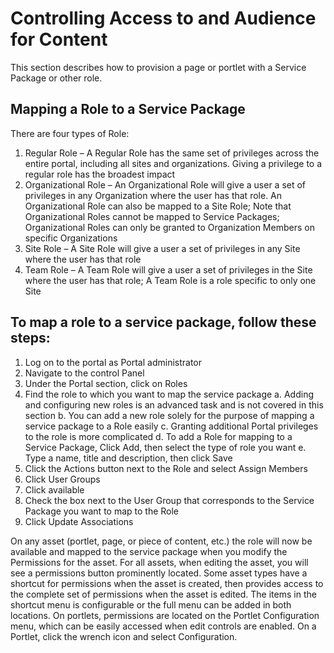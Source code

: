 # Controlling Access to and Audience for Content
This section describes how to provision a page or portlet with a Service Package or other role.

## Mapping a Role to a Service Package
There are four types of Role:
1. Regular Role – A Regular Role has the same set of privileges across the entire portal, including all sites and organizations.  Giving a privilege to a regular role has the broadest impact
2. Organizational Role – An Organizational Role will give a user a set of privileges in any Organization where the user has that role. An Organizational Role can also be mapped to a Site Role; Note that Organizational Roles cannot be mapped to Service Packages; Organizational Roles can only be granted to Organization Members on specific Organizations
3. Site Role – A Site Role will give a user a set of privileges in any Site where the user has that role
4. Team Role – A Team Role will give a user a set of privileges in the Site where the user has that role; A Team Role is a role specific to only one Site

## To map a role to a service package, follow these steps:
1.	Log on to the portal as Portal administrator
2.	Navigate to the control Panel
3.	Under the Portal section, click on Roles
4.	Find the role to which you want to map the service package
a.	Adding and configuring new roles is an advanced task and is not covered in this section
b.	You can add a new role solely for the purpose of mapping a service package to a Role easily
c.	Granting additional Portal privileges to the role is more complicated
d.	To add a Role for mapping to a Service Package, Click Add, then select the type of role you want
e.	Type a name, title and description, then click Save
5.	Click the Actions button next to the Role and select Assign Members
6.	Click User Groups
7.	Click available
8.	Check the box next to the User Group that corresponds to the Service Package you want to map to the Role
9.	Click Update Associations

On any asset (portlet, page, or piece of content, etc.)  the role will now be available and mapped to the service package when you modify the Permissions for the asset.  For all assets, when editing the asset, you will see a permissions button prominently located.  Some asset types have a shortcut for permissions when the asset is created, then provides access to the complete set of permissions when the asset is edited.  The items in the shortcut menu is configurable or the full menu can be added in both locations.  On portlets, permissions are located on the Portlet Configuration menu, which can be easily accessed when edit controls are enabled.  On a Portlet, click the wrench icon and select Configuration.

